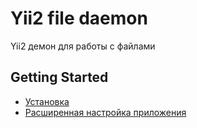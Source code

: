 Yii2 file daemon
================

Yii2 демон для работы с файлами


Getting Started
---------------

* [Установка](installation.md)
* [Расширенная настройка приложения](configuring-advanced.md)

